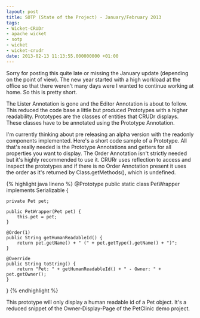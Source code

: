 ```yaml
---
layout: post
title: SOTP (State of the Project) - January/February 2013
tags:
- Wicket-CRUDr
- apache wicket
- sotp
- wicket
- wicket-crudr
date: 2013-02-13 11:13:55.000000000 +01:00
---
```

Sorry for posting this quite late or missing the January update (depending on the point of view). The new year started with a high workload at the office so that there weren't many days were I wanted to continue working at home. So this is pretty short.

The Lister Annotation is gone and the Editor Annotation is about to follow. This reduced the code base a little but produced Prototypes with a higher readability. Prototypes are the classes of entities that CRUDr displays. These classes have to be annotated using the Prototype Annotation.


I'm currently thinking about pre releasing an alpha version with the readonly components implemented.
Here's a short code sample of a Prototype. All that's really needed is the Prototype Annotations and getters for all properties you want to display. The Order Annotation isn't strictly needed but it's highly recommended to use it. CRURr uses reflection to access and inspect the prototypes and if there is no Order Annotation present it uses the order as it's returned by Class.getMethods(), which is undefined.

{% highlight java lineno %}
@Prototype
public static class PetWrapper implements Serializable {

    private Pet pet;

    public PetWrapper(Pet pet) {
        this.pet = pet;
    }

    @Order(1)
    public String getHumanReadableId() {
        return pet.getName() + " (" + pet.getType().getName() + ")";
    }

    @Override
    public String toString() {
        return "Pet: " + getHumanReadableId() + " - Owner: " + pet.getOwner();
    }

}
{% endhighlight %}

This prototype will only display a human readable id of a Pet object. It's a reduced snippet of the Owner-Display-Page of the PetClinic demo project.